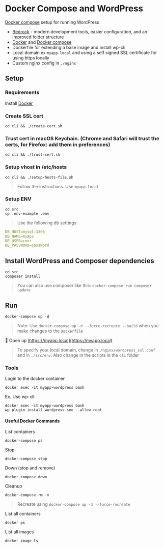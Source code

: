 
# Docker Compose and WordPress

[Docker compose](https://docs.docker.com/compose/) setup for running WordPress

+ [Bedrock](https://roots.io/bedrock/) - modern development tools, easier configuration, and an improved folder structure
+ [Docker](https://www.docker.com/get-started) and [Docker compose](https://docs.docker.com/compose/overview/)
+ Dockerfile for extending a base image and install wp-cli
+ Local domain ex `myapp.local` and using a self signed SSL certificate for using https locally
+ Custom nginx config in `./nginx`

## Setup

### Requirements

Install [Docker](https://www.docker.com/get-started)

### Create SSL cert

```shell
cd cli && ./create-cert.sh
```

### Trust cert in macOS Keychain. (Chrome and Safari will trust the certs, for Firefox: add them in preferences)

```shell
cd cli && ./trust-cert.sh
```

### Setup vhost in /etc/hosts

```shell
cd cli && ./setup-hosts-file.sh
```
> Follow the instructions. Use `myapp.local`

### Setup ENV

```shell
cd src
cp .env-example .env
```

> Use the following db settings:

```yml
DB_HOST=mysql:3306
DB_NAME=myapp
DB_USER=root
DB_PASSWORD=password
```

## Install WordPress and Composer dependencies

```shell
cd src
composer install
```

> You can also use composer like this: `docker-compose run composer update`

## Run

```shell
docker-compose up -d
```

> Note: Use `docker-compose up -d --force-recreate --build` when you make changes to the `Dockerfile`

🚀 Open up [https://myapp.local](https://myapp.local)

> To specify your local domain, change in`./nginx/wordpress_ssl.conf` and in `./src/env`. Also change in the scripts in the `cli` folder

### Tools

Login to the docker container

```shell
docker exec -it myapp-wordpress bash
```

Ex. Use wp-cli

```
docker exec -it myapp-wordpress bash
wp plugin install wordpress-seo --allow-root
```


#### Useful Docker Commands

List containers

```shell
docker-compose ps
```

Stop

```shell
docker-compose stop
```

Down (stop and remove)

```shell
docker-compose down
```

Cleanup

```shell
docker-compose rm -v
```

> Recreate using `docker-compose up -d --force-recreate`

List all containers

```shell
docker ps
```

List all images

```shell
docker image ls
```
